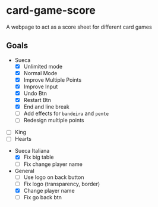 # card-game-score
A webpage to act as a score sheet for different card games

## Goals
- Sueca
  - [x] Unlimited mode
  - [x] Normal Mode
  - [x] Improve Multiple Points
  - [x] Improve Input
  - [x] Undo Btn
  - [x] Restart Btn
  - [x] End and line break
  - [ ] Add effects for `bandeira` and `pente`
  - [ ] Redesign multiple points
- [ ] King
- [ ] Hearts
- Sueca Italiana
  - [x] Fix big table
  - [ ] Fix change player name

- General
  - [ ] Use logo on back button
  - [ ] Fix logo (transparency, border)
  - [x] Change player name
  - [ ] Fix go back btn